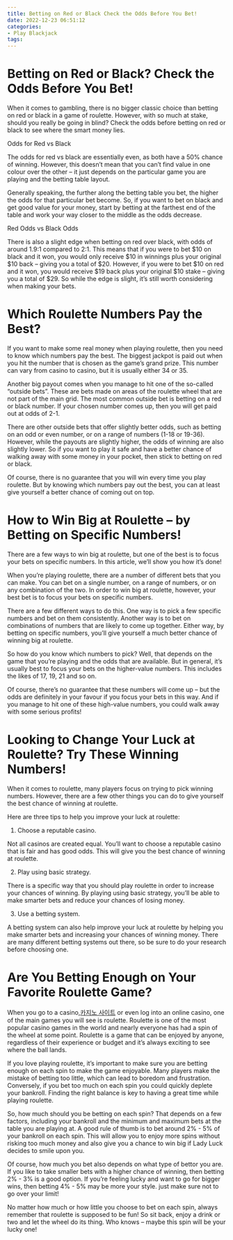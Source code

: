 ```yaml
---
title: Betting on Red or Black Check the Odds Before You Bet!
date: 2022-12-23 06:51:12
categories:
- Play Blackjack
tags:
---
```



#  Betting on Red or Black? Check the Odds Before You Bet!

When it comes to gambling, there is no bigger classic choice than betting on red or black in a game of roulette. However, with so much at stake, should you really be going in blind? Check the odds before betting on red or black to see where the smart money lies.

Odds for Red vs Black

The odds for red vs black are essentially even, as both have a 50% chance of winning. However, this doesn’t mean that you can’t find value in one colour over the other – it just depends on the particular game you are playing and the betting table layout.

Generally speaking, the further along the betting table you bet, the higher the odds for that particular bet become. So, if you want to bet on black and get good value for your money, start by betting at the farthest end of the table and work your way closer to the middle as the odds decrease.

Red Odds vs Black Odds

There is also a slight edge when betting on red over black, with odds of around 1.9:1 compared to 2:1. This means that if you were to bet $10 on black and it won, you would only receive $10 in winnings plus your original $10 back – giving you a total of $20. However, if you were to bet $10 on red and it won, you would receive $19 back plus your original $10 stake – giving you a total of $29. So while the edge is slight, it’s still worth considering when making your bets.

#  Which Roulette Numbers Pay the Best?

If you want to make some real money when playing roulette, then you need to know which numbers pay the best. The biggest jackpot is paid out when you hit the number that is chosen as the game’s grand prize. This number can vary from casino to casino, but it is usually either 34 or 35.

Another big payout comes when you manage to hit one of the so-called “outside bets”. These are bets made on areas of the roulette wheel that are not part of the main grid. The most common outside bet is betting on a red or black number. If your chosen number comes up, then you will get paid out at odds of 2-1.

There are other outside bets that offer slightly better odds, such as betting on an odd or even number, or on a range of numbers (1-18 or 19-36). However, while the payouts are slightly higher, the odds of winning are also slightly lower. So if you want to play it safe and have a better chance of walking away with some money in your pocket, then stick to betting on red or black.

Of course, there is no guarantee that you will win every time you play roulette. But by knowing which numbers pay out the best, you can at least give yourself a better chance of coming out on top.

#  How to Win Big at Roulette – by Betting on Specific Numbers!

There are a few ways to win big at roulette, but one of the best is to focus your bets on specific numbers. In this article, we’ll show you how it’s done!

When you’re playing roulette, there are a number of different bets that you can make. You can bet on a single number, on a range of numbers, or on any combination of the two. In order to win big at roulette, however, your best bet is to focus your bets on specific numbers.

There are a few different ways to do this. One way is to pick a few specific numbers and bet on them consistently. Another way is to bet on combinations of numbers that are likely to come up together. Either way, by betting on specific numbers, you’ll give yourself a much better chance of winning big at roulette.

So how do you know which numbers to pick? Well, that depends on the game that you’re playing and the odds that are available. But in general, it’s usually best to focus your bets on the higher-value numbers. This includes the likes of 17, 19, 21 and so on.

Of course, there’s no guarantee that these numbers will come up – but the odds are definitely in your favour if you focus your bets in this way. And if you manage to hit one of these high-value numbers, you could walk away with some serious profits!

#  Looking to Change Your Luck at Roulette? Try These Winning Numbers!

When it comes to roulette, many players focus on trying to pick winning numbers. However, there are a few other things you can do to give yourself the best chance of winning at roulette.

Here are three tips to help you improve your luck at roulette:

1. Choose a reputable casino.

Not all casinos are created equal. You’ll want to choose a reputable casino that is fair and has good odds. This will give you the best chance of winning at roulette.

2. Play using basic strategy.

There is a specific way that you should play roulette in order to increase your chances of winning. By playing using basic strategy, you’ll be able to make smarter bets and reduce your chances of losing money.

3. Use a betting system.

A betting system can also help improve your luck at roulette by helping you make smarter bets and increasing your chances of winning money. There are many different betting systems out there, so be sure to do your research before choosing one.

#  Are You Betting Enough on Your Favorite Roulette Game?

When you go to a casino,[카지노 사이트](https://choegocasino.com/) or even log into an online casino, one of the main games you will see is roulette. Roulette is one of the most popular casino games in the world and nearly everyone has had a spin of the wheel at some point. Roulette is a game that can be enjoyed by anyone, regardless of their experience or budget and it’s always exciting to see where the ball lands.

If you love playing roulette, it’s important to make sure you are betting enough on each spin to make the game enjoyable. Many players make the mistake of betting too little, which can lead to boredom and frustration. Conversely, if you bet too much on each spin you could quickly deplete your bankroll. Finding the right balance is key to having a great time while playing roulette.

So, how much should you be betting on each spin? That depends on a few factors, including your bankroll and the minimum and maximum bets at the table you are playing at. A good rule of thumb is to bet around 2% - 5% of your bankroll on each spin. This will allow you to enjoy more spins without risking too much money and also give you a chance to win big if Lady Luck decides to smile upon you.

Of course, how much you bet also depends on what type of bettor you are. If you like to take smaller bets with a higher chance of winning, then betting 2% - 3% is a good option. If you’re feeling lucky and want to go for bigger wins, then betting 4% - 5% may be more your style. just make sure not to go over your limit!

No matter how much or how little you choose to bet on each spin, always remember that roulette is supposed to be fun! So sit back, enjoy a drink or two and let the wheel do its thing. Who knows – maybe this spin will be your lucky one!
